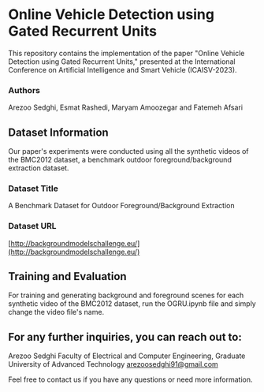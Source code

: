 # Online Vehicle Detection using Gated Recurrent Units

This repository contains the implementation of the paper "Online Vehicle Detection using Gated Recurrent Units," presented at the International Conference on Artificial Intelligence and Smart Vehicle (ICAISV-2023).
### Authors 
Arezoo Sedghi, Esmat Rashedi, Maryam Amoozegar and Fatemeh Afsari

## Dataset Information

Our paper's experiments were conducted using all the synthetic videos of the BMC2012 dataset, a benchmark outdoor foreground/background extraction dataset.

### Dataset Title
A Benchmark Dataset for Outdoor Foreground/Background Extraction

### Dataset URL
[http://backgroundmodelschallenge.eu/](http://backgroundmodelschallenge.eu/)

## Training and Evaluation

For training and generating background and foreground scenes for each synthetic video of the BMC2012 dataset, run the OGRU.ipynb file and simply change the video file's name.

## For any further inquiries, you can reach out to:

Arezoo Sedghi
Faculty of Electrical and Computer Engineering, Graduate University of Advanced Technology
arezoosedghi91@gmail.com

Feel free to contact us if you have any questions or need more information.

